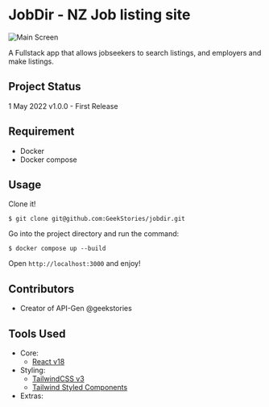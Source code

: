 # JobDir - NZ Job listing site

![Main Screen]()

A Fullstack app that allows jobseekers to search listings, and employers and make listings.

## Project Status
1 May 2022 v1.0.0 - First Release

## Requirement

- Docker
- Docker compose

## Usage

Clone it!

```
$ git clone git@github.com:GeekStories/jobdir.git
```

Go into the project directory and run the command:

```
$ docker compose up --build
```

Open `http://localhost:3000` and enjoy!


## Contributors

- Creator of API-Gen @geekstories

## Tools Used
  - Core:
    - [React v18](https://reactjs.org/)
  - Styling:
    - [TailwindCSS v3](https://tailwindcss.com/)
    - [Tailwind Styled Components](https://www.npmjs.com/package/tailwind-styled-components)
  - Extras:
